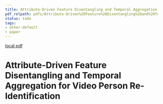 ```yaml
---
title: Attribute-Driven Feature Disentangling and Temporal Aggregation for Video Person Re-Identification
pdf_relpath: pdfs/Attribute-Driven%20Feature%20Disentangling%20and%20Temporal%20Aggregation%20for%20Video%20Person%20Re-Identification.pdf
status: todo
tags:
- other-default
- paper
---
```


[local pdf](../../../pdfs/Attribute-Driven%20Feature%20Disentangling%20and%20Temporal%20Aggregation%20for%20Video%20Person%20Re-Identification.pdf)

# Attribute-Driven Feature Disentangling and Temporal Aggregation for Video Person Re-Identification
